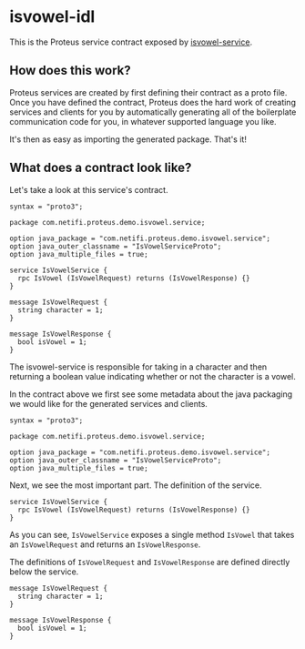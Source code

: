 # isvowel-idl
This is the Proteus service contract exposed by [isvowel-service](../isvowel-service).

## How does this work?
Proteus services are created by first defining their contract as a proto file. Once you have defined the contract, Proteus 
does the hard work of creating services and clients for you by automatically generating all of the boilerplate communication
code for you, in whatever supported language you like.

It's then as easy as importing the generated package. That's it!

## What does a contract look like?
Let's take a look at this service's contract.

    syntax = "proto3";
    
    package com.netifi.proteus.demo.isvowel.service;
    
    option java_package = "com.netifi.proteus.demo.isvowel.service";
    option java_outer_classname = "IsVowelServiceProto";
    option java_multiple_files = true;
    
    service IsVowelService {
      rpc IsVowel (IsVowelRequest) returns (IsVowelResponse) {}
    }
    
    message IsVowelRequest {
      string character = 1;
    }
    
    message IsVowelResponse {
      bool isVowel = 1;
    }
    
The isvowel-service is responsible for taking in a character and then returning a boolean value indicating whether or not the 
character is a vowel.

In the contract above we first see some metadata about the java packaging we would like for the generated services and clients.

    syntax = "proto3";
    
    package com.netifi.proteus.demo.isvowel.service;
    
    option java_package = "com.netifi.proteus.demo.isvowel.service";
    option java_outer_classname = "IsVowelServiceProto";
    option java_multiple_files = true;
    
Next, we see the most important part. The definition of the service.

    service IsVowelService {
      rpc IsVowel (IsVowelRequest) returns (IsVowelResponse) {}
    }
    
As you can see, `IsVowelService` exposes a single method `IsVowel` that takes an `IsVowelRequest` and returns an `IsVowelResponse`.

The definitions of `IsVowelRequest` and `IsVowelResponse` are defined directly below the service.

    message IsVowelRequest {
      string character = 1;
    }
    
    message IsVowelResponse {
      bool isVowel = 1;
    }